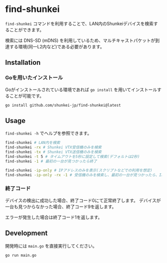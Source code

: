 # find-shunkei

`find-shunkei` コマンドを利用することで、LAN内のShunkeiデバイスを検索することができます。

検索には DNS-SD (mDNS) を利用しているため、マルチキャストパケットが到達する環境(同一L2内など)である必要があります。

## Installation

### Goを用いたインストール

Goがインストールされている環境であれば `go install` を用いてインストールすることが可能です。

```sh
go install github.com/shunkei-jp/find-shunkei@latest
```

## Usage

`find-shunkei -h` でヘルプを参照できます。

```sh
find-shunkei # LAN内を検索
find-shunkei -rx # Shunkei VTX受信機のみを検索
find-shunkei -tx # Shunkei VTX送信機のみを検索
find-shunkei -t 5 # タイムアウトを5秒に設定して検索(デフォルトは2秒)
find-shunkei -1 # 最初の一台が見つかったら終了

find-shunkei -ip-only # IPアドレスのみを表示(スクリプトなどでの利用を想定)
find-shunkei -ip-only -rx -1 # 受信機のみを検索し、最初の一台が見つかったら、IPアドレスのみを表示して終了
```

### 終了コード

デバイスの検出に成功した場合、終了コード0にて正常終了します。
デバイスが一台も見つからなかった場合、終了コード9を返します。

エラーが発生した場合は終了コード1を返します。

## Development

開発時には `main.go` を直接実行してください。

```sh
go run main.go
```
